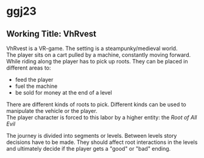 # ggj23
## Working Title: VhRvest
VhRvest is a VR-game. The setting is a steampunky/medieval world.\
The player sits on a cart pulled by a machine, constantly moving forward. While riding along the player has to pick up roots.
They can be placed in different areas to:

 - feed the player
 - fuel the machine
 - be sold for money at the end of a level

There are different kinds of roots to pick. Different kinds can be used to manipulate the vehicle or the player.\
The player character is forced to this labor by a higher entity: the *Root of All Evil*

The journey is divided into segments or levels. Between levels story decisions have to be made.
They should affect root interactions in the levels and ultimately decide if the player gets a "good" or "bad" ending.  


